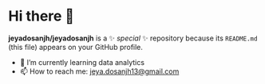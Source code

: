 # Hi there 👋


**jeyadosanjh/jeyadosanjh** is a ✨ _special_ ✨ repository because its `README.md` (this file) appears on your GitHub profile.


- 🐢 I’m currently learning data analytics
- 📫 How to reach me: jeya.dosanjh13@gmail.com
